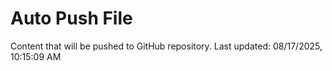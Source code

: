 # Auto Push File

Content that will be pushed to GitHub repository.
Last updated: 08/17/2025, 10:15:09 AM